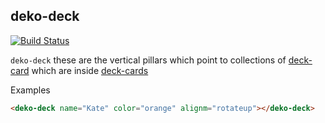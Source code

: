 ## deko-deck

[![Build Status](https://travis-ci.org/Hi9Here/deko-deck.svg?branch=master)](https://travis-ci.org/Hi9Here/deko-deck)

`deko-deck` these are the vertical pillars which point to collections of [deck-card](https://github.com/marcus7777/deck-card) which are inside [deck-cards](https://github.com/marcus7777/deck-cards)


Examples

```html
<deko-deck name="Kate" color="orange" alignm="rotateup"></deko-deck>
```
